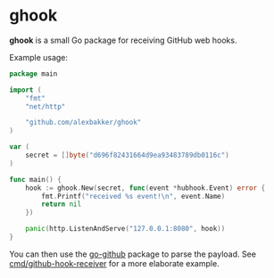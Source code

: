 # ghook

__ghook__ is a small Go package for receiving GitHub web hooks.

Example usage:

```go
package main

import (
    "fmt"
    "net/http"

	"github.com/alexbakker/ghook"
)

var (
	secret = []byte("d696f82431664d9ea93483789db0116c")
)

func main() {
	hook := ghook.New(secret, func(event *hubhook.Event) error {
		fmt.Printf("received %s event!\n", event.Name)
		return nil
	})

	panic(http.ListenAndServe("127.0.0.1:8080", hook))
}
```

You can then use the [go-github](https://github.com/google/go-github) package to
parse the payload. See [cmd/github-hook-receiver](cmd/ghook) for a more elaborate example.
